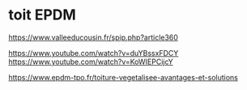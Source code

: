 # toit EPDM
https://www.valleeducousin.fr/spip.php?article360

https://www.youtube.com/watch?v=duYBssxFDCY
https://www.youtube.com/watch?v=KoWIEPCijcY

https://www.epdm-tpo.fr/toiture-vegetalisee-avantages-et-solutions

